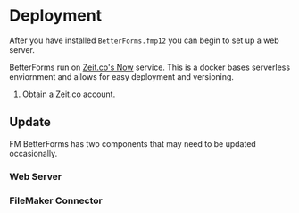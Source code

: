 # Deployment

After you have installed `BetterForms.fmp12` you can begin to set up a web server.

BetterForms run on [Zeit.co's Now](https://zeit.co/now) service. This is a docker bases serverless enviornment and allows for easy deployment and versioning.

1. Obtain a Zeit.co account. 







## Update

FM BetterForms has two components that may need to be updated occasionally.

### Web Server



### FileMaker Connector 



